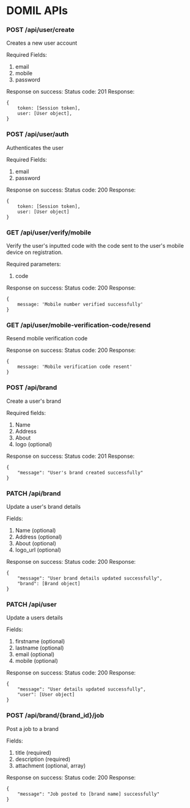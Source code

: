 # DOMIL APIs

### POST /api/user/create
Creates a new user account

Required Fields:
1. email
2. mobile
3. password

Response on success:
Status code: 201
Response:
```
{
    token: [Session token],
    user: [User object],
}
```

### POST /api/user/auth
Authenticates the user

Required Fields:
1. email
2. password

Response on success:
Status code: 200
Response:
```
{
    token: [Session token],
    user: [User object]
}
```

### GET /api/user/verify/mobile
Verify the user's inputted code with the code sent to the user's mobile device on registration.

Required parameters:
1. code

Response on success:
Status code: 200
Response:
```
{
    message: 'Mobile number verified successfully'
}
```

### GET /api/user/mobile-verification-code/resend
Resend mobile verification code

Response on success:
Status code: 200
Response:
```
{
    message: 'Mobile verification code resent'
}
```

### POST /api/brand
Create a user's brand

Required fields:
1. Name
2. Address
3. About
4. logo (optional)

Response on success:
Status code: 201
Response:
```
{
    "message": "User's brand created successfully"
}
```

### PATCH /api/brand
Update a user's brand details

Fields:
1. Name (optional)
2. Address (optional)
3. About (optional)
4. logo_url (optional)

Response on success:
Status code: 200
Response:
```
{
    "message": "User brand details updated successfully",
    "brand": [Brand object]
}
```

### PATCH /api/user
Update a users details

Fields:
1. firstname (optional)
2. lastname (optional)
3. email (optional)
4. mobile (optional)

Response on success:
Status code: 200
Response:
```
{
    "message": "User details updated successfully",
    "user": [User object]
}
```

### POST /api/brand/{brand_id}/job
Post a job to a brand

Fields:
1. title (required)
2. description (required)
3. attachment (optional, array)

Response on success:
Status code: 200
Response:
```
{
    "message": "Job posted to [brand name] successfully"
}
```
